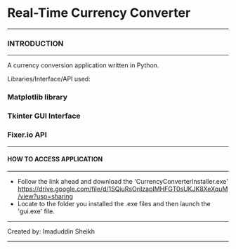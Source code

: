 # Real-Time Currency Converter
************************************************************
### INTRODUCTION
************************************************************

A currency conversion application written in Python.

Libraries/Interface/API used:
### Matplotlib library
### Tkinter GUI Interface
### Fixer.io API

************************************************************
#### HOW TO ACCESS APPLICATION
************************************************************

- Follow the link ahead and download the 'CurrencyConverterInstaller.exe'
  https://drive.google.com/file/d/1SQiuRsOrilzapIMHFGT0sUKJK8XeXquM/view?usp=sharing
- Locate to the folder you installed the .exe files and then
  launch the 'gui.exe' file.
  
************************************************************
Created by: Imaduddin Sheikh
************************************************************
